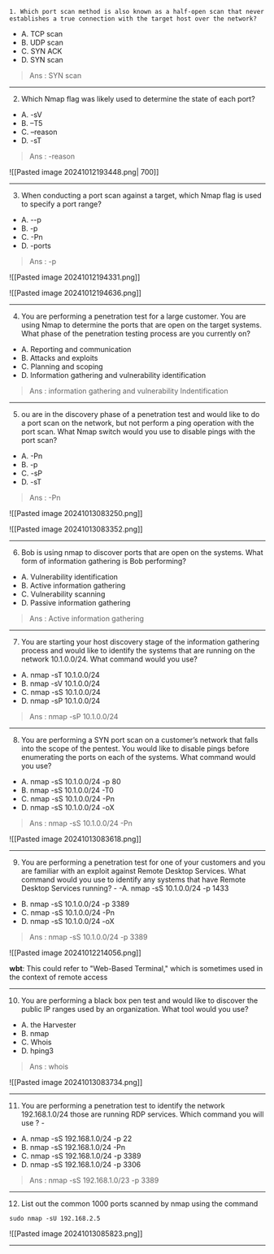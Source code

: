 	1. Which port scan method is also known as a half-open scan that never establishes a true connection with the target host over the network? 

- A. TCP scan 
- B. UDP scan 
- C. SYN ACK 
- D. SYN scan

> Ans : SYN scan 

---


2. Which Nmap flag was likely used to determine the state of each port? 
- A. -sV 
- B. –T5
- C. –reason 
- D. -sT
> Ans : -reason 

![[Pasted image 20241012193448.png| 700]]

---


3. When conducting a port scan against a target, which Nmap flag is used to specify a port range?
- A. --p 
- B. -p 
- C. -Pn 
- D. -ports

> Ans : -p 

![[Pasted image 20241012194331.png]]

![[Pasted image 20241012194636.png]]

---


4. You are performing a penetration test for a large customer. You are using Nmap to determine the ports that are open on the target systems. What phase of the penetration testing process are you currently on?

- A. Reporting and communication 
- B. Attacks and exploits
- C. Planning and scoping 
- D. Information gathering and vulnerability identification

> Ans : information gathering and vulnerability Indentification 

---


5. ou are in the discovery phase of a penetration test and would like to do a port scan on the network, but not perform a ping operation with the port scan. What Nmap switch would you use to disable pings with the port scan? 

- A. -Pn 
- B. -p 
- C. -sP 
- D. -sT

> Ans : -Pn 

![[Pasted image 20241013083250.png]]

![[Pasted image 20241013083352.png]]

---


6. Bob is using nmap to discover ports that are open on the systems. What form of information gathering is Bob performing? 
- A. Vulnerability identification 
- B. Active information gathering 
- C. Vulnerability scanning 
- D. Passive information gathering

> Ans : Active information gathering 

---


7. You are starting your host discovery stage of the information gathering process and would like to identify the systems that are running on the network 10.1.0.0/24. What command would you use?
- A. nmap -sT 10.1.0.0/24 
- B. nmap -sV 10.1.0.0/24 
- C. nmap -sS 10.1.0.0/24 
- D. nmap -sP 10.1.0.0/24

> Ans : nmap -sP 10.1.0.0/24

---


8. You are performing a SYN port scan on a customer’s network that falls into the scope of the pentest. You would like to disable pings before enumerating the ports on each of the systems. What command would you use? 
- A. nmap -sS 10.1.0.0/24 -p 80 
- B. nmap -sS 10.1.0.0/24 -T0 
- C. nmap -sS 10.1.0.0/24 -Pn 
- D. nmap -sS 10.1.0.0/24 -oX

> Ans : nmap -sS 10.1.0.0/24 -Pn 


![[Pasted image 20241013083618.png]]

---


9. You are performing a penetration test for one of your customers and you are familiar with an exploit against Remote Desktop Services. What command would you use to identify any systems that have Remote Desktop Services running? -
-A. nmap -sS 10.1.0.0/24 -p 1433 
- B. nmap -sS 10.1.0.0/24 -p 3389 
- C. nmap -sS 10.1.0.0/24 -Pn 
- D. nmap -sS 10.1.0.0/24 -oX

> Ans : nmap -sS 10.1.0.0/24 -p 3389

![[Pasted image 20241012214056.png]]


**wbt**: This could refer to "Web-Based Terminal," which is sometimes used in the context of remote access 

---


10. You are performing a black box pen test and would like to discover the public IP ranges used by an organization. What tool would you use? 
- A. the Harvester 
- B. nmap 
- C. Whois 
- D. hping3

>Ans : whois 

![[Pasted image 20241013083734.png]] 

---


11. You are performing a penetration test to identify the network 192.168.1.0/24 those are running RDP services. Which command you will use ? -
- A. nmap -sS 192.168.1.0/24 -p 22 
- B. nmap -sS 192.168.1.0/24 -Pn 
- C. nmap -sS 192.168.1.0/24 -p 3389 
- D. nmap -sS 192.168.1.0/24 -p 3306

>Ans : nmap -sS 192.168.1.0/23 -p 3389 

---


12. List out the common 1000 ports scanned by nmap using the command


``` 
sudo nmap -sU 192.168.2.5
```

![[Pasted image 20241013085823.png]]

---

